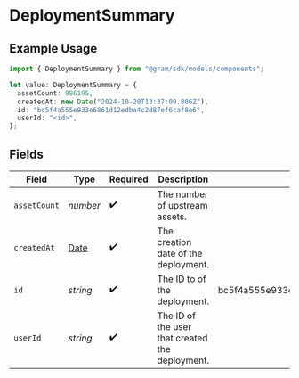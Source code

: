 # DeploymentSummary

## Example Usage

```typescript
import { DeploymentSummary } from "@gram/sdk/models/components";

let value: DeploymentSummary = {
  assetCount: 986195,
  createdAt: new Date("2024-10-20T13:37:09.806Z"),
  id: "bc5f4a555e933e6861d12edba4c2d87ef6caf8e6",
  userId: "<id>",
};
```

## Fields

| Field                                                                                         | Type                                                                                          | Required                                                                                      | Description                                                                                   | Example                                                                                       |
| --------------------------------------------------------------------------------------------- | --------------------------------------------------------------------------------------------- | --------------------------------------------------------------------------------------------- | --------------------------------------------------------------------------------------------- | --------------------------------------------------------------------------------------------- |
| `assetCount`                                                                                  | *number*                                                                                      | :heavy_check_mark:                                                                            | The number of upstream assets.                                                                |                                                                                               |
| `createdAt`                                                                                   | [Date](https://developer.mozilla.org/en-US/docs/Web/JavaScript/Reference/Global_Objects/Date) | :heavy_check_mark:                                                                            | The creation date of the deployment.                                                          |                                                                                               |
| `id`                                                                                          | *string*                                                                                      | :heavy_check_mark:                                                                            | The ID to of the deployment.                                                                  | bc5f4a555e933e6861d12edba4c2d87ef6caf8e6                                                      |
| `userId`                                                                                      | *string*                                                                                      | :heavy_check_mark:                                                                            | The ID of the user that created the deployment.                                               |                                                                                               |